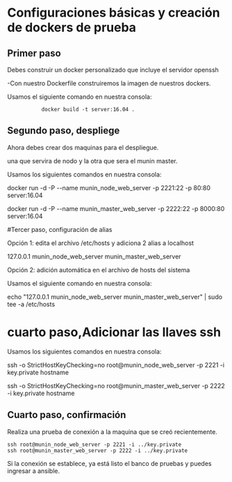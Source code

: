 # Configuraciones básicas y creación de dockers de prueba

## Primer paso
Debes construir un docker personalizado que incluye el servidor openssh

-Con nuestro Dockerfile construiremos la imagen de nuestros dockers. 

Usamos el siguiente comando en nuestra consola: 
               
               docker build -t server:16.04 .

## Segundo paso, despliege

Ahora debes crear dos maquinas para el despliegue.

una que servira de nodo y la otra que sera el munin master.

Usamos los siguientes comandos en nuestra consola: 

docker run -d -P --name munin_node_web_server -p 2221:22 -p 80:80 server:16.04 

docker run -d -P --name munin_master_web_server -p 2222:22 -p 8000:80 server:16.04


#Tercer paso, configuración de alias


Opción 1: edita el archivo /etc/hosts y adiciona 2 alias a localhost

127.0.0.1 munin_node_web_server munin_master_web_server

Opción 2: adición automática en el archivo de hosts del sistema

Usamos el siguiente comando en nuestra consola:

echo "127.0.0.1 munin_node_web_server munin_master_web_server" | sudo tee -a /etc/hosts



# cuarto paso,Adicionar las llaves ssh</h3>

Usamos los siguientes comandos en nuestra consola: 

ssh -o StrictHostKeyChecking=no root@munin_node_web_server -p 2221 -i key.private hostname

ssh -o StrictHostKeyChecking=no root@munin_master_web_server -p 2222 -i key.private hostname


## Cuarto paso, confirmación
Realiza una prueba de conexión a la maquina que se creó recientemente.

    ssh root@munin_node_web_server -p 2221 -i ../key.private
    ssh root@munin_master_web_server -p 2222 -i ../key.private

Si la conexión se establece, ya está listo el banco de pruebas y puedes ingresar a ansible.





